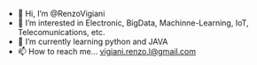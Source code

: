 - 👋 Hi, I’m @RenzoVigiani
- 👀 I’m interested in Electronic, BigData, Machinne-Learning, IoT, Telecomunications, etc.
- 🌱 I’m currently learning python and JAVA
- 📫 How to reach me... vigiani.renzo.l@gmail.com

<!---
RenzoVigiani/RenzoVigiani is a ✨ special ✨ repository because its `README.md` (this file) appears on your GitHub profile.
You can click the Preview link to take a look at your changes.
--->

